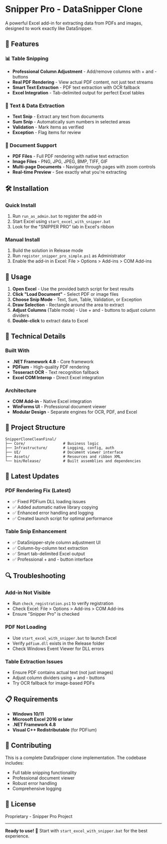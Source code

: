 # Snipper Pro - DataSnipper Clone

A powerful Excel add-in for extracting data from PDFs and images, designed to work exactly like DataSnipper.

## 🚀 Features

### **📊 Table Snipping**
- **Professional Column Adjustment** - Add/remove columns with + and - buttons
- **Real PDF Rendering** - View actual PDF content, not just text streams
- **Smart Text Extraction** - PDF text extraction with OCR fallback
- **Excel Integration** - Tab-delimited output for perfect Excel tables

### **📝 Text & Data Extraction**
- **Text Snip** - Extract any text from documents
- **Sum Snip** - Automatically sum numbers in selected areas
- **Validation** - Mark items as verified
- **Exception** - Flag items for review

### **📄 Document Support**
- **PDF Files** - Full PDF rendering with native text extraction
- **Image Files** - PNG, JPG, JPEG, BMP, TIFF, GIF
- **Multi-page Documents** - Navigate through pages with zoom controls
- **Real-time Preview** - See exactly what you're extracting

## 🛠 Installation

### **Quick Install**
1. Run `run_as_admin.bat` to register the add-in
2. Start Excel using `start_excel_with_snipper.bat`
3. Look for the "SNIPPER PRO" tab in Excel's ribbon

### **Manual Install**
1. Build the solution in Release mode
2. Run `register_snipper_pro_simple.ps1` as Administrator
3. Enable the add-in in Excel: File > Options > Add-ins > COM Add-ins

## 🧪 Usage

1. **Open Excel** - Use the provided batch script for best results
2. **Click "Load Document"** - Select PDF or image files
3. **Choose Snip Mode** - Text, Sum, Table, Validation, or Exception
4. **Draw Selection** - Rectangle around the area to extract
5. **Adjust Columns** (Table mode) - Use + and - buttons to adjust column dividers
6. **Double-click** to extract data to Excel

## 🔧 Technical Details

### **Built With**
- **.NET Framework 4.8** - Core framework
- **PDFium** - High-quality PDF rendering
- **Tesseract OCR** - Text recognition fallback
- **Excel COM Interop** - Direct Excel integration

### **Architecture**
- **COM Add-in** - Native Excel integration
- **WinForms UI** - Professional document viewer
- **Modular Design** - Separate engines for OCR, PDF, and Excel

## 📁 Project Structure

```
SnipperCloneCleanFinal/
├── Core/                 # Business logic
├── Infrastructure/       # Logging, config, auth
├── UI/                   # Document viewer interface
├── Assets/               # Resources and ribbon XML
└── bin/Release/          # Built assemblies and dependencies
```

## 🚀 Latest Updates

### **PDF Rendering Fix** (Latest)
- ✅ Fixed PDFium DLL loading issues
- ✅ Added automatic native library copying
- ✅ Enhanced error handling and logging
- ✅ Created launch script for optimal performance

### **Table Snip Enhancement**
- ✅ DataSnipper-style column adjustment UI
- ✅ Column-by-column text extraction
- ✅ Smart tab-delimited Excel output
- ✅ Professional + and - button interface

## 🔍 Troubleshooting

### **Add-in Not Visible**
- Run `check_registration.ps1` to verify registration
- Check Excel: File > Options > Add-ins > COM Add-ins
- Ensure "Snipper Pro" is checked

### **PDF Not Loading**
- Use `start_excel_with_snipper.bat` to launch Excel
- Verify `pdfium.dll` exists in the Release folder
- Check Windows Event Viewer for DLL errors

### **Table Extraction Issues**
- Ensure PDF contains actual text (not just images)
- Adjust column dividers using + and - buttons
- Try OCR fallback for image-based PDFs

## 📋 Requirements

- **Windows 10/11**
- **Microsoft Excel 2016 or later**
- **.NET Framework 4.8**
- **Visual C++ Redistributable** (for PDFium)

## 🤝 Contributing

This is a complete DataSnipper clone implementation. The codebase includes:
- Full table snipping functionality
- Professional document viewer
- Robust error handling
- Comprehensive logging

## 📄 License

Proprietary - Snipper Pro Project

---

**Ready to use!** 🎉 Start with `start_excel_with_snipper.bat` for the best experience. 